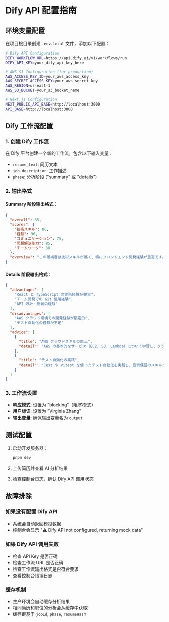# Dify API 配置指南

## 环境变量配置

在项目根目录创建 `.env.local` 文件，添加以下配置：

```bash
# Dify API Configuration
DIFY_WORKFLOW_URL=https://api.dify.ai/v1/workflows/run
DIFY_API_KEY=your_dify_api_key_here

# AWS S3 Configuration (for production)
AWS_ACCESS_KEY_ID=your_aws_access_key
AWS_SECRET_ACCESS_KEY=your_aws_secret_key
AWS_REGION=us-east-1
AWS_S3_BUCKET=your_s3_bucket_name

# Next.js Configuration
NEXT_PUBLIC_API_BASE=http://localhost:3000
API_BASE=http://localhost:3000
```

## Dify 工作流配置

### 1. 创建 Dify 工作流

在 Dify 平台创建一个新的工作流，包含以下输入变量：

- `resume_text`: 简历文本
- `job_description`: 工作描述
- `phase`: 分析阶段 ("summary" 或 "details")

### 2. 输出格式

#### Summary 阶段输出格式：

```json
{
  "overall": 85,
  "scores": {
    "技術スキル": 80,
    "経験": 90,
    "コミュニケーション": 75,
    "問題解決能力": 85,
    "チームワーク": 88
  },
  "overview": "この候補者は技術スキルが高く、特にフロントエンド開発経験が豊富です。チームワーク能力も評価できます。"
}
```

#### Details 阶段输出格式：

```json
{
  "advantages": [
    "React と TypeScript の実務経験が豊富",
    "チーム開発での Git 使用経験",
    "API 設計・開発の経験"
  ],
  "disadvantages": [
    "AWS クラウド環境での開発経験が限定的",
    "テスト自動化の経験が不足"
  ],
  "advice": [
    {
      "title": "AWS クラウドスキルの向上",
      "detail": "AWS の基本的なサービス（EC2, S3, Lambda）について学習し、クラウド環境での開発経験を積むことをお勧めします。"
    },
    {
      "title": "テスト自動化の実践",
      "detail": "Jest や Vitest を使ったテスト自動化を実践し、品質保証のスキルを向上させましょう。"
    }
  ]
}
```

### 3. 工作流设置

- **响应模式**: 设置为 "blocking"（阻塞模式）
- **用户标识**: 设置为 "Virginia Zhang"
- **输出变量**: 确保输出变量名为 `output`

## 测试配置

1. 启动开发服务器：

   ```bash
   pnpm dev
   ```

2. 上传简历并查看 AI 分析结果

3. 检查控制台日志，确认 Dify API 调用状态

## 故障排除

### 如果没有配置 Dify API

- 系统会自动返回模拟数据
- 控制台会显示 "⚠️ Dify API not configured, returning mock data"

### 如果 Dify API 调用失败

- 检查 API Key 是否正确
- 检查工作流 URL 是否正确
- 检查工作流输出格式是否符合要求
- 查看控制台错误日志

### 缓存机制

- 生产环境会自动缓存分析结果
- 相同简历和职位的分析会从缓存中获取
- 缓存键基于 `jobId`, `phase`, `resumeHash`
